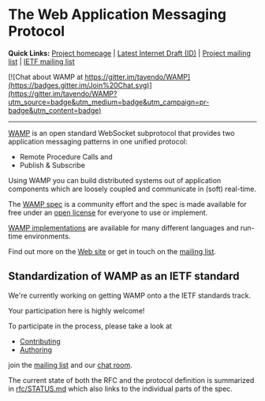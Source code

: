 # The Web Application Messaging Protocol

**Quick Links:** [Project homepage](http://wamp-proto.org) | [Latest Internet Draft (ID)](https://tools.ietf.org/html/draft-oberstet-hybi-tavendo-wamp) | [Project mailing list](https://groups.google.com/forum/#!forum/wampws) | [IETF mailing list](https://www.ietf.org/mailman/listinfo/hybi)

[![Chat about WAMP at https://gitter.im/tavendo/WAMP](https://badges.gitter.im/Join%20Chat.svg)](https://gitter.im/tavendo/WAMP?utm_source=badge&utm_medium=badge&utm_campaign=pr-badge&utm_content=badge)

---

[WAMP](http://wamp-proto.org) is an open standard WebSocket subprotocol that provides two application messaging patterns in one unified protocol:

* Remote Procedure Calls and
* Publish & Subscribe

Using WAMP you can build distributed systems out of application components which are loosely coupled and communicate in (soft) real-time.

The [WAMP spec](https://github.com/wamp-proto/wamp-proto/blob/master/spec/) is a community effort and the spec is made available for free under an [open license](LEGAL.md) for everyone to use or implement.

[WAMP implementations](http://wamp-proto.org/implementations/) are available for many different languages and run-time environments.

Find out more on the [Web site](http://wamp-proto.org) or get in touch on the [mailing list](https://groups.google.com/group/wampws).

## Standardization of WAMP as an IETF standard

We're currently working on getting WAMP onto a the IETF standards track. 

Your participation here is highly welcome!

To participate in the process, please take a look at

* [Contributing](CONTRIBUTING.md)
* [Authoring](AUTHORING.md)

join the [mailing list](https://groups.google.com/forum/#!forum/wampws) and our [chat room](https://gitter.im/tavendo/WAMP).

The current state of both the RFC and the protocol definition is summarized in [rfc/STATUS.md](rfc/STATUS.md) which also links to the individual parts of the spec.
